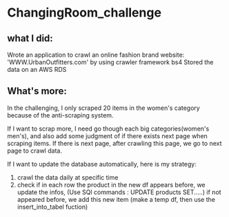 # ChangingRoom_challenge


## what I did:
Wrote an application to crawl an online fashion brand website: 'WWW.UrbanOutfitters.com' by using crawler framework bs4
Stored the data on an AWS RDS


## What's more:
In the challenging, I only scraped 20 items in the women's category because of the anti-scraping system. 

If I want to scrap more, I need go though each big categories(women's men's), and also add some judgment of if there exists next page when scraping items. If there is next page, after crawling this page,  we go to next page to crawl data.

If I want to update the database automatically, here is my strategy:
1. crawl the data daily at specific time
2. check if in each row the product in the new df appears before, we update the infos, (Use SQl commands : UPDATE products SET.....)
   if not appeared before, we add this new item (make a temp df, then use the insert_into_tabel fuction)
